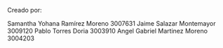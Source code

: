 Creado por:

Samantha Yohana Ramírez Moreno 3007631
Jaime Salazar Montemayor 3009120
Pablo Torres Doria 3003910
Angel Gabriel Martinez Moreno 3004203
